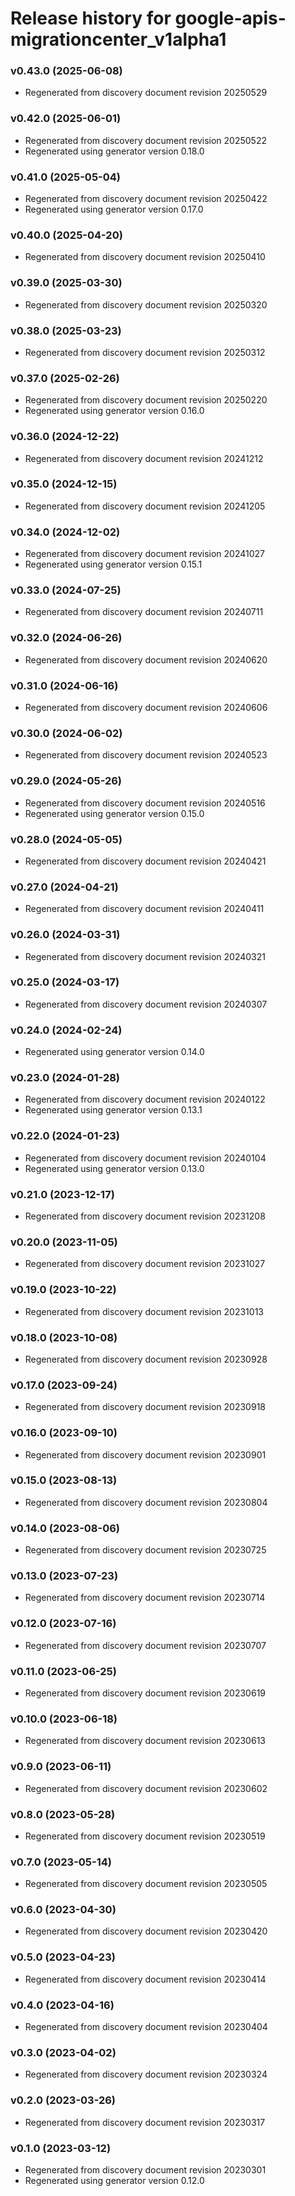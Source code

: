 # Release history for google-apis-migrationcenter_v1alpha1

### v0.43.0 (2025-06-08)

* Regenerated from discovery document revision 20250529

### v0.42.0 (2025-06-01)

* Regenerated from discovery document revision 20250522
* Regenerated using generator version 0.18.0

### v0.41.0 (2025-05-04)

* Regenerated from discovery document revision 20250422
* Regenerated using generator version 0.17.0

### v0.40.0 (2025-04-20)

* Regenerated from discovery document revision 20250410

### v0.39.0 (2025-03-30)

* Regenerated from discovery document revision 20250320

### v0.38.0 (2025-03-23)

* Regenerated from discovery document revision 20250312

### v0.37.0 (2025-02-26)

* Regenerated from discovery document revision 20250220
* Regenerated using generator version 0.16.0

### v0.36.0 (2024-12-22)

* Regenerated from discovery document revision 20241212

### v0.35.0 (2024-12-15)

* Regenerated from discovery document revision 20241205

### v0.34.0 (2024-12-02)

* Regenerated from discovery document revision 20241027
* Regenerated using generator version 0.15.1

### v0.33.0 (2024-07-25)

* Regenerated from discovery document revision 20240711

### v0.32.0 (2024-06-26)

* Regenerated from discovery document revision 20240620

### v0.31.0 (2024-06-16)

* Regenerated from discovery document revision 20240606

### v0.30.0 (2024-06-02)

* Regenerated from discovery document revision 20240523

### v0.29.0 (2024-05-26)

* Regenerated from discovery document revision 20240516
* Regenerated using generator version 0.15.0

### v0.28.0 (2024-05-05)

* Regenerated from discovery document revision 20240421

### v0.27.0 (2024-04-21)

* Regenerated from discovery document revision 20240411

### v0.26.0 (2024-03-31)

* Regenerated from discovery document revision 20240321

### v0.25.0 (2024-03-17)

* Regenerated from discovery document revision 20240307

### v0.24.0 (2024-02-24)

* Regenerated using generator version 0.14.0

### v0.23.0 (2024-01-28)

* Regenerated from discovery document revision 20240122
* Regenerated using generator version 0.13.1

### v0.22.0 (2024-01-23)

* Regenerated from discovery document revision 20240104
* Regenerated using generator version 0.13.0

### v0.21.0 (2023-12-17)

* Regenerated from discovery document revision 20231208

### v0.20.0 (2023-11-05)

* Regenerated from discovery document revision 20231027

### v0.19.0 (2023-10-22)

* Regenerated from discovery document revision 20231013

### v0.18.0 (2023-10-08)

* Regenerated from discovery document revision 20230928

### v0.17.0 (2023-09-24)

* Regenerated from discovery document revision 20230918

### v0.16.0 (2023-09-10)

* Regenerated from discovery document revision 20230901

### v0.15.0 (2023-08-13)

* Regenerated from discovery document revision 20230804

### v0.14.0 (2023-08-06)

* Regenerated from discovery document revision 20230725

### v0.13.0 (2023-07-23)

* Regenerated from discovery document revision 20230714

### v0.12.0 (2023-07-16)

* Regenerated from discovery document revision 20230707

### v0.11.0 (2023-06-25)

* Regenerated from discovery document revision 20230619

### v0.10.0 (2023-06-18)

* Regenerated from discovery document revision 20230613

### v0.9.0 (2023-06-11)

* Regenerated from discovery document revision 20230602

### v0.8.0 (2023-05-28)

* Regenerated from discovery document revision 20230519

### v0.7.0 (2023-05-14)

* Regenerated from discovery document revision 20230505

### v0.6.0 (2023-04-30)

* Regenerated from discovery document revision 20230420

### v0.5.0 (2023-04-23)

* Regenerated from discovery document revision 20230414

### v0.4.0 (2023-04-16)

* Regenerated from discovery document revision 20230404

### v0.3.0 (2023-04-02)

* Regenerated from discovery document revision 20230324

### v0.2.0 (2023-03-26)

* Regenerated from discovery document revision 20230317

### v0.1.0 (2023-03-12)

* Regenerated from discovery document revision 20230301
* Regenerated using generator version 0.12.0

